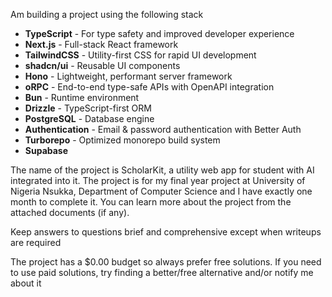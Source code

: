Am building a project using the following stack

- **TypeScript** - For type safety and improved developer experience
- **Next.js** - Full-stack React framework
- **TailwindCSS** - Utility-first CSS for rapid UI development
- **shadcn/ui** - Reusable UI components
- **Hono** - Lightweight, performant server framework
- **oRPC** - End-to-end type-safe APIs with OpenAPI integration
- **Bun** - Runtime environment
- **Drizzle** - TypeScript-first ORM
- **PostgreSQL** - Database engine
- **Authentication** - Email & password authentication with Better Auth
- **Turborepo** - Optimized monorepo build system
- **Supabase**

The name of the project is ScholarKit, a utility web app for student with AI integrated into it. The project is for my final year project at University of Nigeria Nsukka, Department of Computer Science and I have exactly one month to complete it. You can learn more about the project from the attached documents (if any).

Keep answers to questions brief and comprehensive except when writeups are required

The project has a $0.00 budget so always prefer free solutions. If you need to use paid solutions, try finding a better/free alternative and/or notify me about it
